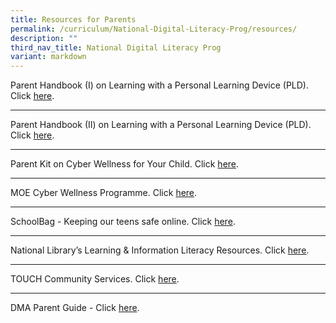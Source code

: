 ```yaml
---
title: Resources for Parents
permalink: /curriculum/National-Digital-Literacy-Prog/resources/
description: ""
third_nav_title: National Digital Literacy Prog
variant: markdown
---
```

Parent Handbook (I) on Learning with a Personal Learning Device (PLD). Click [here](/files/PLD/pdlp-Parent%20Handbook%20I%20on%20Learning%20with%20a%20PLD.pdf).

------

Parent Handbook (II) on Learning with a Personal Learning Device (PLD). Click [here](/files/Resources%20for%20parents/ip3___parent_handbook__ii__2024_final.pdf).

------

Parent Kit on Cyber Wellness for Your Child. Click [here](http://go.gov.sg/moe-cyber-wellness).


------

MOE Cyber Wellness Programme. Click [here](https://www.moe.gov.sg/education-in-sg/our-programmes/cyber-wellness).

------

SchoolBag - Keeping our teens safe online. Click [here](https://www.schoolbag.edu.sg/story/keeping-our-teens-safe-online).

------

National Library’s Learning & Information Literacy Resources. Click [here](https://sure.nlb.gov.sg/resources/audience/teachers-and-students/secondary-level-cce).

------

TOUCH Community Services. Click [here](https://www.help123.sg/).

------

DMA Parent Guide - Click [here](https://drive.google.com/drive/folders/1v-TiyDZGUeOhJazC4LyU-j0UlMUqddm0?usp=drive_link).